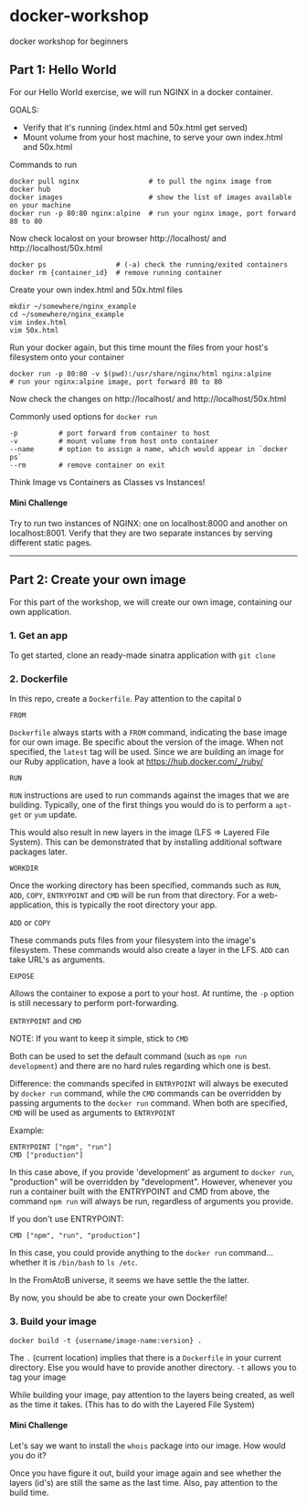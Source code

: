 # docker-workshop
docker workshop for beginners

## Part 1: Hello World
For our Hello World exercise, we will run NGINX in a docker container.

GOALS:
- Verify that it's running (index.html and 50x.html get served)
- Mount volume from your host machine, to serve your own index.html and 50x.html

Commands to run
```
docker pull nginx                 # to pull the nginx image from docker hub
docker images                     # show the list of images available on your machine
docker run -p 80:80 nginx:alpine  # run your nginx image, port forward 80 to 80
```

Now check localost on your browser http://localhost/ and http://localhost/50x.html
```
docker ps                 # (-a) check the running/exited containers
docker rm {container_id}  # remove running container
```
Create your own index.html and 50x.html files

```
mkdir ~/somewhere/nginx_example
cd ~/somewhere/nginx_example
vim index.html
vim 50x.html
```

Run your docker again, but this time mount the files from your host's filesystem onto your container
```
docker run -p 80:80 -v $(pwd):/usr/share/nginx/html nginx:alpine
# run your nginx:alpine image, port forward 80 to 80
```
Now check the changes on http://localhost/ and http://localhost/50x.html

Commonly used options for `docker run`
```
-p          # port forward from container to host
-v          # mount volume from host onto container
--name      # option to assign a name, which would appear in `docker ps`
--rm        # remove container on exit
```

Think Image vs Containers as Classes vs Instances!

#### Mini Challenge
Try to run two instances of NGINX: one on localhost:8000 and another on localhost:8001. Verify that they are two separate instances by serving different static pages.

- - - -
 
## Part 2: Create your own image
For this part of the workshop, we will create our own image, containing our own application.

### 1. Get an app
To get started, clone an ready-made sinatra application with `git clone `

### 2. Dockerfile
In this repo, create a `Dockerfile`. Pay attention to the capital `D`

`FROM`

`Dockerfile` always starts with a `FROM` command, indicating the base image for our own image. 
Be specific about the version of the image. When not specified, the `latest` tag will be used.
Since we are building an image for our Ruby application, have a look at https://hub.docker.com/_/ruby/ 

`RUN` 

`RUN` instructions are used to run commands against the images that we are building. Typically, one of the first things you would do is to perform a `apt-get` or `yum` update.

This would also result in new layers in the image (LFS => Layered File System). This can be demonstrated that by installing additional software packages later.

`WORKDIR` 

Once the working directory has been specified, commands such as `RUN`, `ADD`, `COPY`, `ENTRYPOINT` and `CMD` will be run from that directory. 
For a web-application, this is typically the root directory your app.

`ADD` or `COPY` 

These commands puts files from your filesystem into the image's filesystem. These commands would also create a layer in the LFS. `ADD` can take URL's as arguments.

`EXPOSE` 

Allows the container to expose a port to your host. At runtime, the `-p` option is still necessary to perform port-forwarding.

`ENTRYPOINT` and `CMD` 

NOTE: If you want to keep it simple, stick to `CMD`

Both can be used to set the default command (such as `npm run development`) and there are no hard rules regarding which one is best.

Difference: the commands specifed in `ENTRYPOINT` will always be executed by `docker run` command, while the `CMD` commands can be overridden by passing arguments to the `docker run` command. 
When both are specified, `CMD` will be used as arguments to `ENTRYPOINT`

Example:
```
ENTRYPOINT ["npm", "run"]
CMD ["production"]
```
In this case above, if you provide 'development' as argument to `docker run`, "production" will be overridden by "development". 
However, whenever you run a container built with the ENTRYPOINT and CMD from above, the command `npm run` will always be run, regardless of arguments you provide.

If you don't use ENTRYPOINT:
```
CMD ["npm", "run", "production"]
```
In this case, you could provide anything to the `docker run` command... whether it is `/bin/bash` to `ls /etc`.

In the FromAtoB universe, it seems we have settle the the latter.

By now, you should be abe to create your own Dockerfile!


### 3. Build your image
`docker build -t {username/image-name:version} .`

The `.` (current location) implies that there is a `Dockerfile` in your current directory. Else you would have to provide another directory.
`-t` allows you to tag your image

While building your image, pay attention to the layers being created, as well as the time it takes. (This has to do with the Layered File System)

#### Mini Challenge
Let's say we want to install the `whois` package into our image. How would you do it?

Once you have figure it out, build your image again and see whether the layers (id's) are still the same as the last time.
Also, pay attention to the build time.
